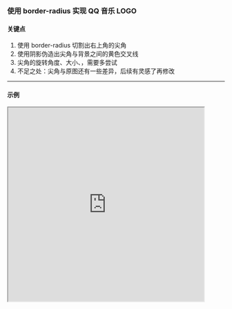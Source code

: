 ### 使用 border-radius 实现 QQ 音乐 LOGO
#### 关键点

1. 使用 border-radius 切割出右上角的尖角
2. 使用阴影伪造出尖角与背景之间的黄色交叉线
3. 尖角的旋转角度、大小、，需要多尝试
4. 不足之处：尖角与原图还有一些差异，后续有灵感了再修改

---

#### 示例

<iframe width="90%" height="450" allowfullscreen="allowfullscreen" src="https://codepen.io/superwtt/embed/pogmRGE?height=450&theme-id=default&default-tab=result"></iframe>
